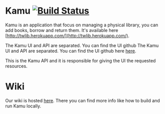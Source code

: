 # Kamu [![Build Status](https://snap-ci.com/tw-library/library-api/branch/master/build_image)](https://snap-ci.com/tw-library/library-api/branch/master)

Kamu is an application that focus on managing a physical library, you can add books, borrow and return them. It's available here [http://twlib.herokuapp.com/](http://twlib.herokuapp.com/).

The Kamu UI and API are separated. You can find the UI github The Kamu UI and API are separated. You can find the UI github here [here](https://github.com/tw-library/library-ui).

This is the Kamu API and it is responsible for giving the UI the requested resources.

# Wiki

Our wiki is hosted [here](https://github.com/tw-library/library-api/wiki). There you can find more info like how to build and run Kamu locally.